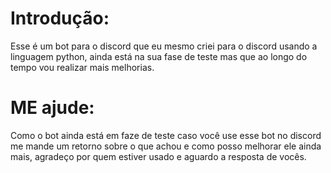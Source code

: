 # Introdução:
 Esse é um bot para o discord que eu mesmo criei para o discord usando a linguagem python, ainda está na sua fase de teste mas que ao longo do tempo vou realizar mais melhorias. 

 # ME ajude:
  Como o bot ainda está em faze de teste caso você use esse bot no discord me mande um retorno sobre o que achou e como posso melhorar ele ainda mais, agradeço por quem estiver usado e aguardo a resposta de vocês. 